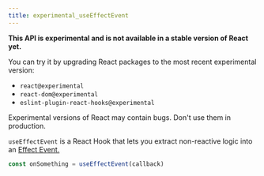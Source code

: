 ```yaml
---
title: experimental_useEffectEvent
---
```


<Wip>

**This API is experimental and is not available in a stable version of React yet.**

You can try it by upgrading React packages to the most recent experimental version:

- `react@experimental`
- `react-dom@experimental`
- `eslint-plugin-react-hooks@experimental`

Experimental versions of React may contain bugs. Don't use them in production.

</Wip>




`useEffectEvent` is a React Hook that lets you extract non-reactive logic into an [Effect Event.](/learn/separating-events-from-effects#declaring-an-effect-event)

```js
const onSomething = useEffectEvent(callback)
```



<InlineToc />

